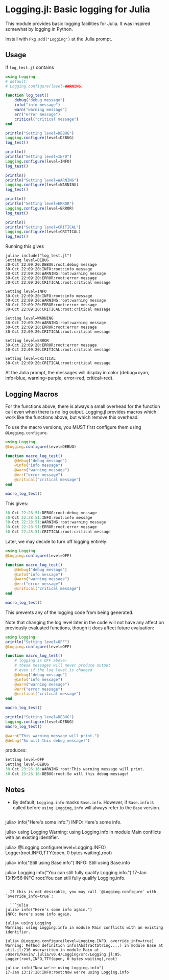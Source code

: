 Logging.jl: Basic logging for Julia
===================================

This module provides basic logging facilities for Julia.  It was inspired somewhat by logging in Python.

Install with `Pkg.add("Logging")` at the Julia prompt.

Usage
-----

If `log_test.jl` contains

```julia
using Logging
# default:
# Logging.configure(level=WARNING)

function log_test()
    debug("debug message")
    info("info message")
    warn("warning message")
    err("error message")
    critical("critical message")
end

println("Setting level=DEBUG")
Logging.configure(level=DEBUG)
log_test()

println()
println("Setting level=INFO")
Logging.configure(level=INFO)
log_test()

println()
println("Setting level=WARNING")
Logging.configure(level=WARNING)
log_test()

println()
println("Setting level=ERROR")
Logging.configure(level=ERROR)
log_test()

println()
println("Setting level=CRITICAL")
Logging.configure(level=CRITICAL)
log_test()
```

Running this gives 

```
julia> include("log_test.jl")
Setting level=DEBUG
30-Oct 22:09:20:DEBUG:root:debug message
30-Oct 22:09:20:INFO:root:info message
30-Oct 22:09:20:WARNING:root:warning message
30-Oct 22:09:20:ERROR:root:error message
30-Oct 22:09:20:CRITICAL:root:critical message

Setting level=INFO
30-Oct 22:09:20:INFO:root:info message
30-Oct 22:09:20:WARNING:root:warning message
30-Oct 22:09:20:ERROR:root:error message
30-Oct 22:09:20:CRITICAL:root:critical message

Setting level=WARNING
30-Oct 22:09:20:WARNING:root:warning message
30-Oct 22:09:20:ERROR:root:error message
30-Oct 22:09:20:CRITICAL:root:critical message

Setting level=ERROR
30-Oct 22:09:20:ERROR:root:error message
30-Oct 22:09:20:CRITICAL:root:critical message

Setting level=CRITICAL
30-Oct 22:09:20:CRITICAL:root:critical message
```

At the Julia prompt, the messages will display in color (debug=cyan,
info=blue, warning=purple, error=red, critical=red).

Logging Macros
--------------

For the functions above, there is always a small overhead for the
function call even when there is no log output. Logging.jl provides
macros which work like the functions above, but which remove this
overhead.

To use the macro versions, you MUST first configure them using
`@Logging.configure`.

```julia
using Logging
@Logging.configure(level=DEBUG)

function macro_log_test()
    @debug("debug message")
    @info("info message")
    @warn("warning message")
    @err("error message")
    @critical("critical message")
end

macro_log_test()
```

This gives:

```julia
30-Oct 22:28:51:DEBUG:root:debug message
30-Oct 22:28:51:INFO:root:info message
30-Oct 22:28:51:WARNING:root:warning message
30-Oct 22:28:51:ERROR:root:error message
30-Oct 22:28:51:CRITICAL:root:critical message
```

Later, we may decide to turn off logging entirely:

```julia
using Logging
@Logging.configure(level=OFF)

function macro_log_test()
    @debug("debug message")
    @info("info message")
    @warn("warning message")
    @err("error message")
    @critical("critical message")
end

macro_log_test()
```

This prevents any of the logging code from being generated.

Note that changing the log level later in the code will not have any
affect on previously evaluated functions, though it does affect future
evaluation:


```julia
using Logging
println("Setting level=OFF")
@Logging.configure(level=OFF)

function macro_log_test()
    # logging is OFF above!
    # these messages will never produce output
    # even if the log level is changed
    @debug("debug message")
    @info("info message")
    @warn("warning message")
    @err("error message")
    @critical("critical message")
end

macro_log_test()

println("Setting level=DEBUG")
Logging.configure(level=DEBUG)
macro_log_test()

@warn("This warning message will print.")
@debug("So will this debug message!")
```

produces:

```julia
Setting level=OFF
Setting level=DEBUG
30-Oct 23:26:16:WARNING:root:This warning message will print.
30-Oct 23:26:16:DEBUG:root:So will this debug message!
```

Notes
-----
* By default, `Logging.info` masks `Base.info`.  However, if `Base.info` is called before
  `using Logging`, `info` will always refer to the `Base` version.

  ```julia
julia> info("Here's some info.")
INFO: Here's some info.

julia> using Logging
Warning: using Logging.info in module Main conflicts with an existing identifier.

julia> @Logging.configure(level=Logging.INFO)
Logger(root,INFO,TTY(open, 0 bytes waiting),root)

julia> info("Still using Base.info")
INFO: Still using Base.info

julia> Logging.info("You can still fully qualify Logging.info.")
17-Jan 13:19:56:INFO:root:You can still fully qualify Logging.info.
```

  If this is not desirable, you may call `@Logging.configure` with `override_info=true`:

  ```julia
julia> info("Here's some info again.")
INFO: Here's some info again.

julia> using Logging
Warning: using Logging.info in module Main conflicts with an existing identifier.

julia> @Logging.configure(level=Logging.INFO, override_info=true)
Warning: Method definition info(AbstractString...,) in module Base at util.jl:216 overwritten in module Main at /Users/kevin/.julia/v0.4/Logging/src/Logging.jl:85.
Logger(root,INFO,TTY(open, 0 bytes waiting),root)

julia> info("Now we're using Logging.info")
17-Jan 13:17:20:INFO:root:Now we're using Logging.info
```
